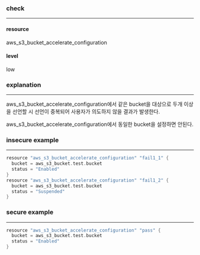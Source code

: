 ### check

---

#### resource
aws_s3_bucket_accelerate_configuration

#### level
low

### explanation

---

aws_s3_bucket_accelerate_configuration에서 같은 bucket을 대상으로 두개 이상을 선언할 시 선언이 중복되어 사용자가 의도하지 않을 결과가 발생한다.

aws_s3_bucket_accelerate_configuration에서 동일한 bucket을 설정하면 안된다.


### insecure example

---

```go
resource "aws_s3_bucket_accelerate_configuration" "fail1_1" {
  bucket = aws_s3_bucket.test.bucket
  status = "Enabled"
}
resource "aws_s3_bucket_accelerate_configuration" "fail1_2" {
  bucket = aws_s3_bucket.test.bucket
  status = "Suspended"
}
```


### secure example

---

```go
resource "aws_s3_bucket_accelerate_configuration" "pass" {
  bucket = aws_s3_bucket.test.bucket
  status = "Enabled"
}

```
